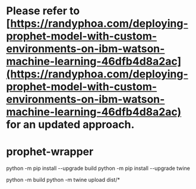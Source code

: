 # Please refer to [https://randyphoa.com/deploying-prophet-model-with-custom-environments-on-ibm-watson-machine-learning-46dfb4d8a2ac](https://randyphoa.com/deploying-prophet-model-with-custom-environments-on-ibm-watson-machine-learning-46dfb4d8a2ac) for an updated approach.

# prophet-wrapper

python -m pip install --upgrade build
python -m pip install --upgrade twine

python -m build
python -m twine upload dist/*
